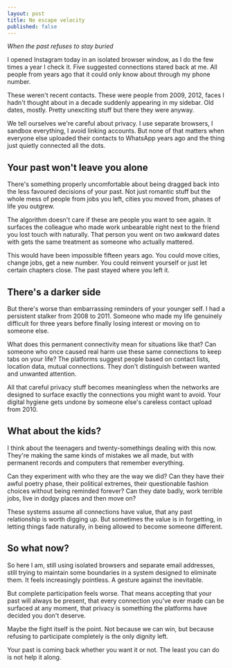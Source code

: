 ```yaml
---
layout: post
title: No escape velocity
published: false
---
```


*When the past refuses to stay buried*

I opened Instagram today in an isolated browser window, as I do the few times a year I check it. Five suggested connections stared back at me. All people from years ago that it could only know about through my phone number.<!--excerpt-end-->

These weren't recent contacts. These were people from 2009, 2012, faces I hadn't thought about in a decade suddenly appearing in my sidebar. Old dates, mostly. Pretty unexciting stuff but there they were anyway.

We tell ourselves we're careful about privacy. I use separate browsers, I sandbox everything, I avoid linking accounts. But none of that matters when everyone else uploaded their contacts to WhatsApp years ago and the thing just quietly connected all the dots.

## Your past won't leave you alone

There's something properly uncomfortable about being dragged back into the less favoured decisions of your past. Not just romantic stuff but the whole mess of people from jobs you left, cities you moved from, phases of life you outgrew.

The algorithm doesn't care if these are people you want to see again. It surfaces the colleague who made work unbearable right next to the friend you lost touch with naturally. That person you went on two awkward dates with gets the same treatment as someone who actually mattered.

This would have been impossible fifteen years ago. You could move cities, change jobs, get a new number. You could reinvent yourself or just let certain chapters close. The past stayed where you left it.

## There's a darker side

But there's worse than embarrassing reminders of your younger self. I had a persistent stalker from 2008 to 2011. Someone who made my life genuinely difficult for three years before finally losing interest or moving on to someone else.

What does this permanent connectivity mean for situations like that? Can someone who once caused real harm use these same connections to keep tabs on your life? The platforms suggest people based on contact lists, location data, mutual connections. They don't distinguish between wanted and unwanted attention.

All that careful privacy stuff becomes meaningless when the networks are designed to surface exactly the connections you might want to avoid. Your digital hygiene gets undone by someone else's careless contact upload from 2010.

## What about the kids?

I think about the teenagers and twenty-somethings dealing with this now. They're making the same kinds of mistakes we all made, but with permanent records and computers that remember everything.

Can they experiment with who they are the way we did? Can they have their awful poetry phase, their political extremes, their questionable fashion choices without being reminded forever? Can they date badly, work terrible jobs, live in dodgy places and then move on?

These systems assume all connections have value, that any past relationship is worth digging up. But sometimes the value is in forgetting, in letting things fade naturally, in being allowed to become someone different.

## So what now?

So here I am, still using isolated browsers and separate email addresses, still trying to maintain some boundaries in a system designed to eliminate them. It feels increasingly pointless. A gesture against the inevitable.

But complete participation feels worse. That means accepting that your past will always be present, that every connection you've ever made can be surfaced at any moment, that privacy is something the platforms have decided you don't deserve.

Maybe the fight itself is the point. Not because we can win, but because refusing to participate completely is the only dignity left.

Your past is coming back whether you want it or not. The least you can do is not help it along.